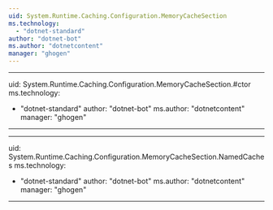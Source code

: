```yaml
---
uid: System.Runtime.Caching.Configuration.MemoryCacheSection
ms.technology: 
  - "dotnet-standard"
author: "dotnet-bot"
ms.author: "dotnetcontent"
manager: "ghogen"
---
```


---
uid: System.Runtime.Caching.Configuration.MemoryCacheSection.#ctor
ms.technology: 
  - "dotnet-standard"
author: "dotnet-bot"
ms.author: "dotnetcontent"
manager: "ghogen"
---

---
uid: System.Runtime.Caching.Configuration.MemoryCacheSection.NamedCaches
ms.technology: 
  - "dotnet-standard"
author: "dotnet-bot"
ms.author: "dotnetcontent"
manager: "ghogen"
---
